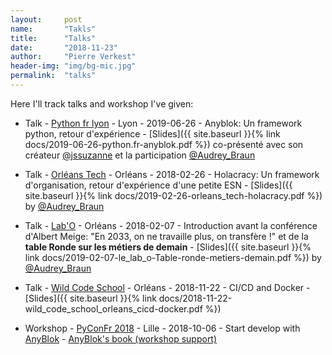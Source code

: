 ```yaml
---
layout:     post
name:       "Takls"
title:      "Talks"
date:       "2018-11-23"
author:     "Pierre Verkest"
header-img: "img/bg-mic.jpg"
permalink:  "talks"
---
```


Here I'll track talks and workshop I've given:

* Talk -
  [Python fr lyon](TODO) -
  Lyon -
  2019-06-26 -
  Anyblok: Un framework python, retour d'expérience -
  [Slides]({{ site.baseurl }}{% link docs/2019-06-26-python.fr-anyblok.pdf
 %}) co-présenté avec son créateur [@jssuzanne](https://twitter.com/jssuzanne)
 et la participation [@Audrey_Braun](https://twitter.com/Audrey_Braun)

* Talk -
  [Orléans Tech](https://orleans-tech.com/) -
  Orléans -
  2018-02-26 -
  Holacracy: Un framework d'organisation, retour d'expérience d'une petite ESN -
  [Slides]({{ site.baseurl }}{% link docs/2019-02-26-orleans_tech-holacracy.pdf %}) by [@Audrey_Braun](https://twitter.com/Audrey_Braun)

* Talk -
  [Lab'O](http://www.le-lab-o.fr/) -
  Orléans -
  2018-02-07 -
  Introduction avant la conférence d'Albert Meige: "En 2033, on ne travaille plus, on transfère !" et de la **table Ronde sur les métiers de demain** -
  [Slides]({{ site.baseurl }}{% link docs/2019-02-07-le_lab_o-Table-ronde-metiers-demain.pdf %}) by [@Audrey_Braun](https://twitter.com/Audrey_Braun)


* Talk -
  [Wild Code School](https://wildcodeschool.fr/orleans/) -
  Orléans -
  2018-11-22 -
  CI/CD and Docker -
  [Slides]({{ site.baseurl }}{% link docs/2018-11-22-wild_code_school_orleans_cicd-docker.pdf %})

[comment]: <> (source: https://docs.google.com/presentation/d/1Ax5PRpeIK4DQP8X3YtvYkiRtSThsyjoxedjrYKOpQpk/)


* Workshop -
  [PyConFr 2018](https://www.pycon.fr/2018/) -
  Lille -
  2018-10-06 -
  Start develop with [AnyBlok](http://github.com/anyblok) -
  [AnyBlok's book (workshop support)](https://anyblok.gitbooks.io/anyblok-book/en/)
